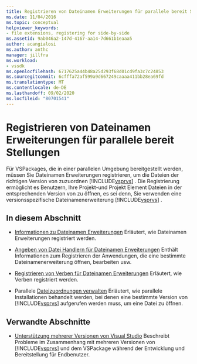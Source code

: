 ```yaml
---
title: Registrieren von Dateinamen Erweiterungen für parallele bereit Stellungen | Microsoft-Dokumentation
ms.date: 11/04/2016
ms.topic: conceptual
helpviewer_keywords:
- file extensions, registering for side-by-side
ms.assetid: 9ab046a2-147d-4167-aa14-7d661b1eaaa5
author: acangialosi
ms.author: anthc
manager: jillfra
ms.workload:
- vssdk
ms.openlocfilehash: 6717625a44b48a25d293f68d01cd9fa3c7c24853
ms.sourcegitcommit: 6cfffa72af599a9d667249caaaa411bb28ea69fd
ms.translationtype: MT
ms.contentlocale: de-DE
ms.lasthandoff: 09/02/2020
ms.locfileid: "80701541"
---
```

# <a name="register-file-name-extensions-for-side-by-side-deployments"></a>Registrieren von Dateinamen Erweiterungen für parallele bereit Stellungen
Für VSPackages, die in einer parallelen Umgebung bereitgestellt werden, müssen Sie Dateinamen Erweiterungen registrieren, um die Dateien der richtigen Version von zuzuordnen [!INCLUDE[vsprvs](../code-quality/includes/vsprvs_md.md)] . Die Registrierung ermöglicht es Benutzern, Ihre Projekt-und Projekt Element Dateien in der entsprechenden Version von zu öffnen, es sei denn, Sie verwenden eine versionsspezifische Dateinamenerweiterung [!INCLUDE[vsprvs](../code-quality/includes/vsprvs_md.md)] .

## <a name="in-this-section"></a>In diesem Abschnitt
- [Informationen zu Dateinamen Erweiterungen](../extensibility/about-file-name-extensions.md) Erläutert, wie Dateinamen Erweiterungen registriert werden.

- [Angeben von Datei Handlern für Dateinamen Erweiterungen](../extensibility/specifying-file-handlers-for-file-name-extensions.md) Enthält Informationen zum Registrieren der Anwendungen, die eine bestimmte Dateinamenerweiterung öffnen, bearbeiten usw.

- [Registrieren von Verben für Dateinamen Erweiterungen](../extensibility/registering-verbs-for-file-name-extensions.md) Erläutert, wie Verben registriert werden.

- Parallele [Dateizuordnungen verwalten](../extensibility/managing-side-by-side-file-associations.md) Erläutert, wie parallele Installationen behandelt werden, bei denen eine bestimmte Version von [!INCLUDE[vsprvs](../code-quality/includes/vsprvs_md.md)] aufgerufen werden muss, um eine Datei zu öffnen.

## <a name="related-sections"></a>Verwandte Abschnitte
- [Unterstützung mehrerer Versionen von Visual Studio](../extensibility/supporting-multiple-versions-of-visual-studio.md) Beschreibt Probleme im Zusammenhang mit mehreren Versionen von [!INCLUDE[vsprvs](../code-quality/includes/vsprvs_md.md)] und dem VSPackage während der Entwicklung und Bereitstellung für Endbenutzer.
